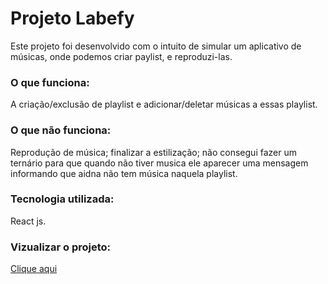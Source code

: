 # Projeto Labefy

Este projeto foi desenvolvido com o intuito de simular um aplicativo de músicas, onde podemos criar paylist, e reproduzi-las.

### O que funciona:

A criação/exclusão de playlist e adicionar/deletar músicas a essas playlist.

### O que não funciona:
Reprodução de música; finalizar a estilização; não consegui fazer um ternário para que quando não tiver musica ele aparecer uma mensagem informando que aidna não tem música naquela playlist. 

### Tecnologia utilizada:
React js.

### Vizualizar o projeto:
[Clique aqui](https://lacking-ducks.surge.sh/)
